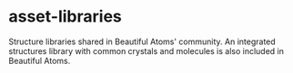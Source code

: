 # asset-libraries
Structure libraries shared in Beautiful Atoms' community. An integrated structures library with common crystals and molecules is also included in Beautiful Atoms.

